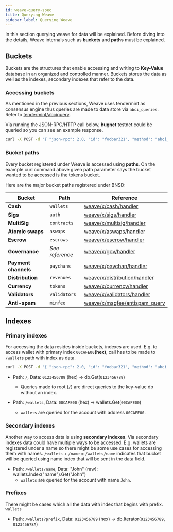 ```yaml
---
id: weave-query-spec
title: Querying Weave
sidebar_label: Querying Weave
---
```


In this section querying weave for data will be explained. Before diving into the details, Weave internals such as __buckets__ and __paths__ must be explained.

## Buckets

Buckets are the structures that enable accessing and writing to __Key-Value__ database in an organized and controlled manner. Buckets stores the data as well as the indexes, secondary indexes that refer to the data.

### Accessing buckets

[//]: # (TODO give reference to weave/tendermint or abci documentation)
As mentioned in the previous sections, Weave uses tendermint as consensus engine thus queries are made to data store via `abci_queries`. Refer to [tendermint/abciquery](https://tendermint.com/rpc/#abciquery).

Via running the JSON-RPC/HTTP call below, __hugnet__ testnet could be queried so you can see an example response.

``` bash
curl -X POST -d '{ "json-rpc": 2.0, "id": "foobar321", "method": "abci_query", "params": { "path": "/tokens", "data": "" } }' https://bns.hugnet.iov.one/
```

### Bucket paths

Every bucket registered under Weave is accessed using __paths__. On the example curl command above given path parameter says the bucket wanted to be accessed is the tokens bucket. 

Here are the major bucket paths registered under BNSD:

| Bucket           | Path          | Reference                                                                                                     |
|------------------|---------------|---------------------------------------------------------------------------------------------------------------|
| __Cash__             | `wallets`     | [weave/x/cash/handler](https://github.com/iov-one/weave/blob/v0.18.0/x/cash/handler.go#L14)                   |
| __Sigs__             | `auth`        | [weave/x/sigs/handler](https://github.com/iov-one/weave/blob/v0.18.0/x/sigs/decorator.go#L19)                                |
| __MultiSig__         | `contracts`   | [weave/x/multisig/handler](https://github.com/iov-one/weave/blob/v0.18.0/x/multisig/handlers.go#L22)          |
| __Atomic swaps__     | `aswaps`      | [weave/x/aswaps/handler](https://github.com/iov-one/weave/blob/v0.18.0/x/aswap/handler.go#L34)                |
| __Escrow__           | `escrows`     | [weave/x/escrow/handler](https://github.com/iov-one/weave/blob/v0.18.0/x/escrow/handler.go#L35)               |
| __Governance__       | *See reference* | [weave/x/gov/handler](https://github.com/iov-one/weave/blob/v0.18.0/x/gov/handler.go#L27...L30)               |
| __Payment channels__ | `paychans`    | [weave/x/paychan/handler](https://github.com/iov-one/weave/blob/v0.18.0/x/paychan/handler.go#L20)             |
| __Distribution__     | `revenues`    | [weave/x/distribution/handler](https://github.com/iov-one/weave/blob/v0.18.0/x/distribution/handler.go#L20)   |
| __Currency__         | `tokens`      | [weave/x/currency/handler](https://github.com/iov-one/weave/blob/v0.18.0/x/currency/handler.go#L13)           |
| __Validators__       | `validators`  | [weave/x/validators/handler](https://github.com/iov-one/weave/blob/v0.18.0/x/validators/handler.go#L22)       |
| __Anti-spam__        | `minfee`      | [weave/x/msgfee/antispam_query](https://github.com/iov-one/weave/blob/v0.18.0/x/msgfee/antispam_query.go#L29) |

## Indexes

### Primary indexes

For accessing the data resides inside buckets, indexes are used. E.g.  to access wallet with primary index `00CAFE00`__(hex)__, call has to be made to `/wallets` path with index as data.

```bash
curl -X POST -d '{ "json-rpc": 2.0, "id": "foobar321", "method": "abci_query", "params": { "path": "/wallets", "data": "00CAFE00" } }' https://bns.antnet.iov.one/
```

- Path: ``/``, Data: ``0123456789`` (hex) -> db.Get(``0123456789``)
  - Queries made to root (`/`) are direct queries to the key-value db without an index.

- Path: ``/wallets``, Data: ``00CAFE00`` (hex) -> wallets.Get(``00CAFE00``)
  - `wallets` are queried for the account with address `00CAFE00`.

### Secondary indexes

Another way to access data is using __secondary indexes__. Via secondary indexes data could have multiple ways to be accessed. E.g. wallets are registered under a name so there might be some use cases for accessing them with names. `/wallets` + `/name` = `/wallets/name` indicates that bucket will be queried using name index that will be sent in the data field.

- Path: ``/wallets/name``, Data: "John" (raw): wallets.Index("name").Get("John")
  - `wallets` are queried for the account with name `John`.

### Prefixes

There might be cases which all the data with index that begins with prefix. `wallets`

- Path: ``/wallets?prefix``, Data: ``0123456789`` (hex) -> db.Iterator(``0123456789``, ``012345678A``)

